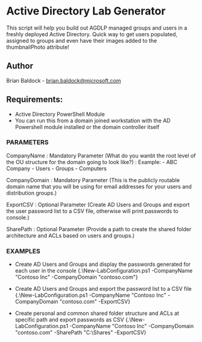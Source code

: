 # Active Directory Lab Generator
This script will help you build out AGDLP managed groups and users in a freshly deployed Active Directory. Quick way to get users populated, assigned to groups and even have their images added to the thumbnailPhoto attribute!

## Author
Brian Baldock - brian.baldock@microsoft.com

## Requirements: 
- Active Directory PowerShell Module 
- You can run this from a domain joined workstation with the AD Powershell module installed or the domain controller itself

### PARAMETERS
CompanyName
: Mandatory Parameter (What do you wanbt the root level of the OU structure for the domain going to look like?)
: Example:
    - ABC Company
      - Users
      - Groups
      - Computers

CompanyDomain
: Mandatory Parameter (This is the publicly routable domain name that you will be using for email addresses for your users and distribution groups.)

ExportCSV
: Optional Parameter (Create AD Users and Groups and export the user password list to a CSV file, otherwise will print passwords to console.)

SharePath
: Optional Parameter (Provide a path to create the shared folder architecture and ACLs based on users and groups.)

### EXAMPLES
- Create AD Users and Groups and display the passwords generated for each user in the console
{.\New-LabConfiguration.ps1 -CompanyName "Contoso Inc" -CompanyDomain "contoso.com"}

- Create AD Users and Groups and export the password list to a CSV file
{.\New-LabConfiguration.ps1 -CompanyName "Contoso Inc" -CompanyDomain "contoso.com" -ExportCSV}

- Create personal and common shared folder structure and ACLs at specific path and export passwords as CSV
{.\New-LabConfiguration.ps1 -CompanyName "Contoso Inc" -CompanyDomain "contoso.com" -SharePath "C:\Shares" -ExportCSV}
